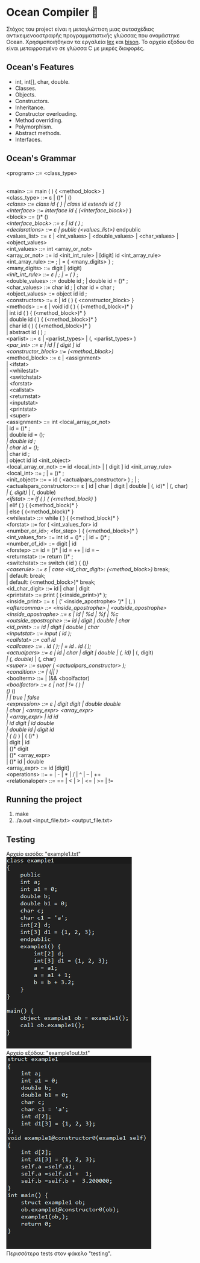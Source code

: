 # Ocean Compiler :ocean:

Στόχος του project είναι η μεταγλώττιση μιας αυτοσχέδιας αντικειμενοοστραφής
προγραμματιστικής γλώσσας που ονομάστηκε Ocean. Χρησιμοποιήθηκαν τα εργαλεία
[lex](https://silcnitc.github.io/lex.html) και [bison](https://www.gnu.org/software/bison/).
Το αρχείο εξόδου θα είναι μεταφρασμένο σε γλώσσα C με μικρές διαφορές.


## Ocean's Features

* int, int[], char, double.
* Classes.
* Objects.
* Constructors.
* Inheritance.
* Constructor overloading.
* Method overriding.
* Polymorphism.
* Abstract methods.
* Interfaces.

## Ocean's Grammar

\<program>	::= <class_type> <main><br/>
\<main>			::= main ( ) { <method_block> }<br/>
\<class_type>		::= ε | (<class>)* | (<interface>)*<br/>
\<class>			::= class id { <block> } | class id extends id { <block> }<br/>
\<interface>			::= interface id { (<interface_block>)* }<br/>
\<block>			::= <declarations> (<constructors>)* (<methods>)*<br/>
\<interface_block>		::= ε | id ( ) ;<br/>
\<declarations>		::= ε | public (<values_list>)* endpublic<br/>
\<values_list>		::= ε | <int_values> | <double_values> | <char_values> | <object_values><br/>
\<int_values>		::= int <array_or_not><br/>
\<array_or_not>		::= id <init_int_rule> | [digit] id <int_array_rule><br/>
\<int_array_rule>		::= ; | = { <many_digits> } ;<br/>
\<many_digits>		::= digit | (digit)*<br/>
\<init_int_rule>		::= ε | ; | = ( <expression> )* ;<br/>
\<double_values>		::= double id ; | double id = (<expression>)* ;<br/>
\<char_values>		::= char id ; | char id = char ;<br/>
\<object_values>		::= object id id ;<br/>
\<constructors>		::= ε | id (  <parlist> ) { <constructor_block> }<br/>
\<methods>			::= ε | void id ( <parlist> ) { (<method_block>)* }<br/>
                |  int id ( <parlist> ) { (<method_block>)* }<br/>
                | double id ( <parlist> ) { (<method_block>)* }<br/>
                | char id ( <parlist> ) { (<method_block>)* }<br/>
                | abstract id ( ) ;<br/>
\<parlist>			::= ε | <parlist_types> | (, <parlist_types> )*<br/>
\<par_int>			::= ε | id | [ digit ] id<br/>
\<constructor_block>	::= (<method_block>)*<br/>
\<method_block>		::= ε |  \<assignment> <br/>
          | \<ifstat><br/>
					| \<whilestat><br/>
					| \<switchstat><br/>
					| \<forstat><br/>
					| \<callstat><br/>
					| \<returnstat><br/>
					| \<inputstat><br/>
					| \<printstat><br/>
					| \<super><br/>
\<assignment>		::= int <local_array_or_not><br/>
					| id = (<expression>)* ;<br/>
					| double id = (<expression>)*;<br/>
					| double id ;<br/>
          | char id = (<expression>)*;<br/>
					| char id ;<br/>
					| object id id <init_object><br/>
\<local_array_or_not>	::= id <local_int> | [ digit ] id <init_array_rule><br/>
\<local_int>			::= ; | = (<expression>)* ;<br/>
\<init_object>		::= = id ( <actualpars_constructor> ) ; | ;<br/>
\<actualspars_constructor>::= ε | id | char | digit | double | (, id)* | (, char)*<br/>
          | (,  digit)* | (, double)*<br/>
\<ifstat>			::= if ( <condition> ) { (<method_block)* }<br/>
					| elif ( <condition> ) { (<method_block)* }<br/>
					| else { (<method_block)* }<br/>
\<whilestat>			::= while ( <condition> )  { (<method_block)* }<br/>
\<forstat>			::= for ( <int_values_for> id <relationaloper> <br/>
          <number_or_id>; <for_step> ) { (<method_block>)* }<br/>
\<int_values_for>		::= int id = (<expression>)* ; | id = (<expression>)* ;<br/>
\<number_of_id>		::= digit | id<br/>
\<forstep>			::= id = (<expression>)* | id = ++ | id = –<br/>
\<returnstat>			::= return (<expression>)* ;<br/>
\<switchstat>			::= switch ( id ) { (<caserule>)*}<br/>
\<caserule>			::= ε | case <id_char_digit>: (<method_block>)* break;<br/>
					| default: break;<br/>
					| default: (<method_block>)* break;<br/>
\<id_char_digit>		::= id | char | digit<br/>
\<printstat>			::= print ( (<inside_print>)* );<br/>
\<inside_print>		::= ε | (‘ <inside_apostrophe> ‘)* | (, <aftercomma>)*<br/>
\<aftercomma>		::= <inside_apostrophe> | <outside_apostrophe><br/>
\<inside_apostrophe>	::= ε | id | %d | %f | %c<br/>
\<outside_apostrophe>	::= id | digit | double | char<br/>
\<id_print>			::= id | digit | double | char<br/>
\<inputstat>			::= input ( id );<br/>
\<callstat>			::= call id <callcase><br/>
\<callcase>			::= . id ( <actualpars> ); | = id . id ( <actualpars> );<br/>
\<actualpars>		::= ε | id | char | digit | double | (, id)* | (, digit)*<br/>
          | (, double)* | (, char)*<br/>
\<super>			::= super ( <actualpars_constructor> );<br/>
\<condition>			::= <boolterm> | (|| <boolterm>)*<br/>
\<boolterm>			::= <boolfactor> | (&& <boolfactor)*<br/>
\<boolfactor>		::= ε | not <condition> | != ( <condition> ) |<br/>
					(<expression>)* <relationarloper> (<expression>)*<br/>
					| <condition> | true | false<br/>
\<expression>		::= ε | digit <operations> digit | double <operations> double<br/>
					| char | <array_expr> <operations> <array_expr><br/>
					| <array_expr> <operations> | id <operations> id<br/>
					| id <operations> digit | id <operations> double<br/>
          | double <operations> id | digit <operations> id<br/>
					| ( (<expression>)* ) | <operations> (  (<expression>)* )<br/>
					| digit <operations> | id <operations><br/>
          | (<expression>)* <operations> digit<br/>
          | (<expression>)* <operations> <array_expr><br/>
          | (<expression>)* <operations> id | double<br/>
\<array_expr>		::= id [digit]<br/>
\<operations>		::= + | - | * | / | ^ | – | ++<br/>
\<relationaloper>		::= == | < | > | <= | >= | !=<br/>


## Running the project

1. make
1. ./a.out <input_file.txt> <output_file.txt>

## Testing

Αρχείο εισόδο: "example1.txt"<br/>
![Alt Text](/testing/example1.png)<br/>
Αρχείο εξόδου: "example1out.txt"<br/>
![Alt Text](/testing/example1out.png)<br/>
Περισσότερα tests στον φάκελο "testing".
